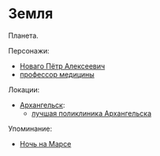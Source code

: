 Земля
=====

Планета.

Персонажи:
- [Новаго Пётр Алексеевич](../persons/novago_petr_alekseevich.md)
- [профессор медицины](../persons/professor.md)

Локации:
- [Архангельск](arhangelsk.md):
  - [лучшая поликлиника Архангельска](luchshaya_poliklinika_arhangelska.md)

Упоминание:
- [Ночь на Марсе](../literature/noch_na_marse.md)